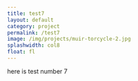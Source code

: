 ```yaml
---
title: test7
layout: default
category: project
permalink: /test7
image: /img/projects/muir-torcycle-2.jpg
splashwidth: col8
float: fl
---
```


here is test number 7